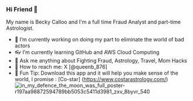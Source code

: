 ### Hi Friend 🐝
My name is Becky Calloo and I'm a full time Fraud Analyst and part-time Astrologist.
- 🔭 I’m currently working on doing my part to eliminate the world of bad actors
- 👓 I’m currently learning GitHub and AWS Cloud Computing
- 💬 Ask me anything about Fighting Fraud, Astrology, Travel, Mom Hacks
- 🐤 How to reach me: X [@queenb_876]
- 💫 Fun Tip: Download this app and it will help you make sense of the world, I promise : [Co-star] (https://www.costarastrology.com/)
                 ![in_my_defence_the_moon_was_full_poster-r197aa98872594789bb5053c5411d3981_zxv_8byvr_540](https://github.com/user-attachments/assets/3d7adb92-2c3b-4bc0-9ae7-b6ad04dc5d50)
